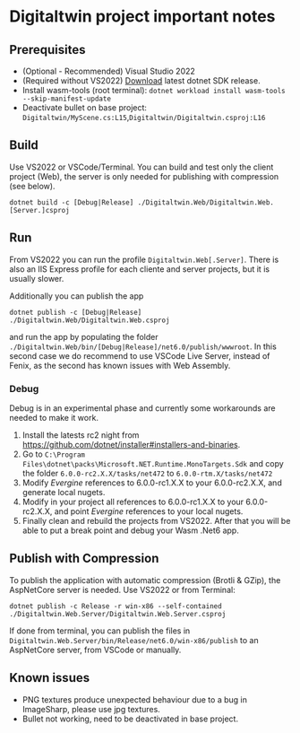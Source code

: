 # Digitaltwin project important notes

## Prerequisites

- (Optional - Recommended) Visual Studio 2022
- (Required without VS2022) [Download](https://dotnet.microsoft.com/download/dotnet/6.0) latest dotnet SDK release.
- Install wasm-tools (root terminal): `dotnet workload install wasm-tools --skip-manifest-update`
- Deactivate bullet on base project: `Digitaltwin/MyScene.cs:L15`,`Digitaltwin/Digitaltwin.csproj:L16`

## Build

Use VS2022 or VSCode/Terminal. You can build and test only the client project (Web), the server is only needed for publishing with compression (see below).

`dotnet build -c [Debug|Release] ./Digitaltwin.Web/Digitaltwin.Web.[Server.]csproj`

## Run

From VS2022 you can run the profile `Digitaltwin.Web[.Server]`. There is also an IIS Express profile for each cliente and server projects, but it is usually slower.

Additionally you can publish the app

`dotnet publish -c [Debug|Release] ./Digitaltwin.Web/Digitaltwin.Web.csproj`

and run the app by populating the folder `./Digitaltwin.Web/bin/[Debug|Release]/net6.0/publish/wwwroot`. In this second case we do recommend to use VSCode Live Server, instead of Fenix, as the second has known issues with Web Assembly.

### Debug

Debug is in an experimental phase and currently some workarounds are needed to make it work.

1. Install the latests rc2 night from <https://github.com/dotnet/installer#installers-and-binaries>.
1. Go to `C:\Program Files\dotnet\packs\Microsoft.NET.Runtime.MonoTargets.Sdk` and copy the folder `6.0.0-rc2.X.X/tasks/net472` to `6.0.0-rtm.X/tasks/net472`
1. Modify _Evergine_ references to 6.0.0-rc1.X.X to your 6.0.0-rc2.X.X, and generate local nugets.
1. Modify in your project all references to 6.0.0-rc1.X.X to your 6.0.0-rc2.X.X, and point _Evergine_ references to your local nugets.
1. Finally clean and rebuild the projects from VS2022. After that you will be able to put a break point and debug your Wasm .Net6 app.

## Publish with Compression

To publish the application with automatic compression (Brotli & GZip), the AspNetCore server is needed. Use VS2022 or from Terminal:

`dotnet publish -c Release -r win-x86 --self-contained ./Digitaltwin.Web.Server/Digitaltwin.Web.Server.csproj`

If done from terminal, you can publish the files in `Digitaltwin.Web.Server/bin/Release/net6.0/win-x86/publish` to an AspNetCore server, from VSCode or manually.

## Known issues

- PNG textures produce unexpected behaviour due to a bug in ImageSharp, please use jpg textures.
- Bullet not working, need to be deactivated in base project.
